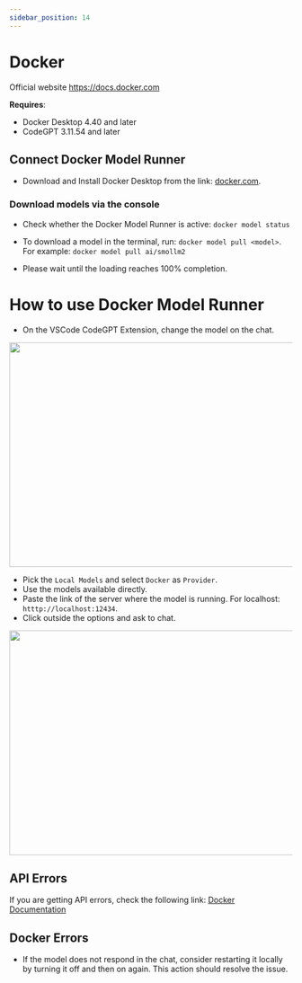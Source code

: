 ```yaml
---
sidebar_position: 14
---
```


# Docker 

Official website https://docs.docker.com

**Requires**:
- Docker Desktop 4.40 and later
- CodeGPT 3.11.54 and later

## Connect Docker Model Runner
- Download and Install Docker Desktop from the link: [docker.com](https://www.docker.com/products/docker-desktop/).


### Download models via the console

- Check whether the Docker Model Runner is active: `docker model status`

- To download a model in the terminal, run: `docker model pull <model>`. For example: `docker model pull ai/smollm2`

- Please wait until the loading reaches 100% completion.

# How to use Docker Model Runner 

- On the VSCode CodeGPT Extension, change the model on the chat.

<p align="center"><img width="550" height="400" src="https://github.com/user-attachments/assets/0a6791c5-bdf1-4410-a77a-4e9083993b7a"/></p>

- Pick the `Local Models` and select `Docker` as `Provider`.
- Use the models available directly.
- Paste the link of the server where the model is running. For localhost: `htttp://localhost:12434`. 
- Click outside the options and ask to chat.

<p align="center"><img width="550" height="400" src="https://github.com/user-attachments/assets/28ec0abc-2928-4225-b1e9-764111291db2"/></p>
 

## API Errors
If you are getting API errors, check the following link: [Docker Documentation](https://docs.docker.com/desktop/features/model-runner/)

## Docker Errors
- If the model does not respond in the chat, consider restarting it locally by turning it off and then on again. This action should resolve the issue.